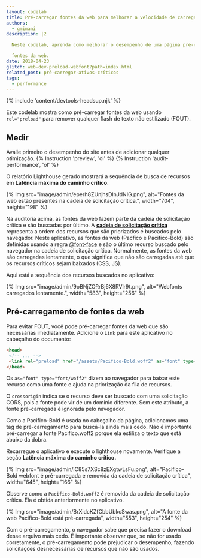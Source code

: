 ```yaml
---
layout: codelab
title: Pré-carregar fontes da web para melhorar a velocidade de carregamento
authors:
  - gmimani
description: |2

  Neste codelab, aprenda como melhorar o desempenho de uma página pré-carregando

  fontes da web.
date: 2018-04-23
glitch: web-dev-preload-webfont?path=index.html
related_post: pré-carregar-ativos-críticos
tags:
  - performance
---
```


{% include 'content/devtools-headsup.njk' %}

Este codelab mostra como pré-carregar fontes da web usando `rel="preload"` para remover qualquer flash de texto não estilizado (FOUT).

## Medir

Avalie primeiro o desempenho do site antes de adicionar qualquer otimização. {% Instruction 'preview', 'ol' %} {% Instruction 'audit-performance', 'ol' %}

O relatório Lighthouse gerado mostrará a sequência de busca de recursos em **Latência máxima do caminho crítico**.

{% Img src="image/admin/eperh8ZUnjhsDlnJdNIG.png", alt="Fontes da web estão presentes na cadeia de solicitação crítica.", width="704", height="198" %}

Na auditoria acima, as fontes da web fazem parte da cadeia de solicitação crítica e são buscadas por último. A [**cadeia de solicitação crítica**](https://developer.chrome.com/docs/lighthouse/performance/critical-request-chains/) representa a ordem dos recursos que são priorizados e buscados pelo navegador. Neste aplicativo, as fontes da web (Pacfico e Pacifico-Bold) são definidas usando a regra [@font-face](https://developers.google.com/web/fundamentals/performance/optimizing-content-efficiency/webfont-optimization#defining_a_font_family_with_font-face) e são o último recurso buscado pelo navegador na cadeia de solicitação crítica. Normalmente, as fontes da web são carregadas lentamente, o que significa que não são carregadas até que os recursos críticos sejam baixados (CSS, JS).

Aqui está a sequência dos recursos buscados no aplicativo:

{% Img src="image/admin/9oBNjZORrBj6X8RVlr9t.png", alt="Webfonts carregados lentamente.", width="583", height="256" %}

## Pré-carregamento de fontes da web

Para evitar FOUT, você pode pré-carregar fontes da web que são necessárias imediatamente. Adicione o `Link` para este aplicativo no cabeçalho do documento:

```html
<head>
 <!-- ... -->
 <link rel="preload" href="/assets/Pacifico-Bold.woff2" as="font" type="font/woff2" crossorigin>
</head>
```

Os `as="font" type="font/woff2"` dizem ao navegador para baixar este recurso como uma fonte e ajuda na priorização da fila de recursos.

O `crossorigin` indica se o recurso deve ser buscado com uma solicitação CORS, pois a fonte pode vir de um domínio diferente. Sem este atributo, a fonte pré-carregada é ignorada pelo navegador.

Como a Pacifico-Bold é usada no cabeçalho da página, adicionamos uma tag de pré-carregamento para buscá-la ainda mais cedo. Não é importante pré-carregar a fonte Pacifico.woff2 porque ela estiliza o texto que está abaixo da dobra.

Recarregue o aplicativo e execute o lighthouse novamente. Verifique a seção **Latência máxima do caminho crítico.**

{% Img src="image/admin/lC85s7XSc8zEXgtwLsFu.png", alt="Pacifico-Bold webfont é pré-carregada e removida da cadeia de solicitação crítica", width="645", height="166" %}

Observe como a `Pacifico-Bold.woff2` é removida da cadeia de solicitação crítica. Ela é obtida anteriormente no aplicativo.

{% Img src="image/admin/BrXidcKZfCbbUbkcSwas.png", alt="A fonte da web Pacifico-Bold está pré-carregada", width="553", height="254" %}

Com o pré-carregamento, o navegador sabe que precisa fazer o download desse arquivo mais cedo. É importante observar que, se não for usado corretamente, o pré-carregamento pode prejudicar o desempenho, fazendo solicitações desnecessárias de recursos que não são usados.
